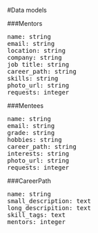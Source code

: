 #Data models

###Mentors
<pre>
name: string
email: string
location: string
company: string
job title: string
career_path: string
skills: string
photo_url: string
requests: integer
</pre>


###Mentees
<pre>
name: string
email: string
grade: string
hobbies: string
career_path: string
interests: string
photo_url: string
requests: integer
</pre>


###CareerPath
<pre>
name: string
small_description: text
long_descripition: text
skill_tags: text
mentors: integer
</pre>
